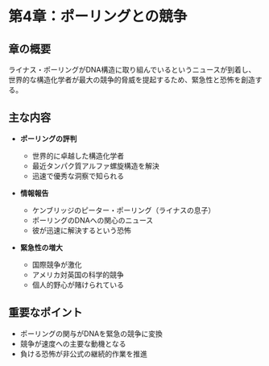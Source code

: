 # 第4章：ポーリングとの競争

## 章の概要
ライナス・ポーリングがDNA構造に取り組んでいるというニュースが到着し、世界的な構造化学者が最大の競争的脅威を提起するため、緊急性と恐怖を創造する。

## 主な内容
- **ポーリングの評判**
  - 世界的に卓越した構造化学者
  - 最近タンパク質アルファ螺旋構造を解決
  - 迅速で優秀な洞察で知られる

- **情報報告**
  - ケンブリッジのピーター・ポーリング（ライナスの息子）
  - ポーリングのDNAへの関心のニュース
  - 彼が迅速に解決するという恐怖

- **緊急性の増大**
  - 国際競争が激化
  - アメリカ対英国の科学的競争
  - 個人的野心が賭けられている

## 重要なポイント
- ポーリングの関与がDNAを緊急の競争に変換
- 競争が速度への主要な動機となる
- 負ける恐怖が非公式の継続的作業を推進